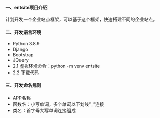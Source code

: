 #### 一、entsite项目介绍
计划开发一个企业站点框架，可以基于这个框架，快速搭建不同的企业站点。


#### 二、开发语言环境
* Python 3.8.9
* Django 
* Bootstrap
* JQuery
* 2.1 虚拟环境命令：python -m venv entsite
* 2.2 下载代码 

#### 三、开发命名规则
* APP名称
* 函数名：小写单词，多个单词以下划线“_”连接
* 类名：首字母大写单词连接组成
